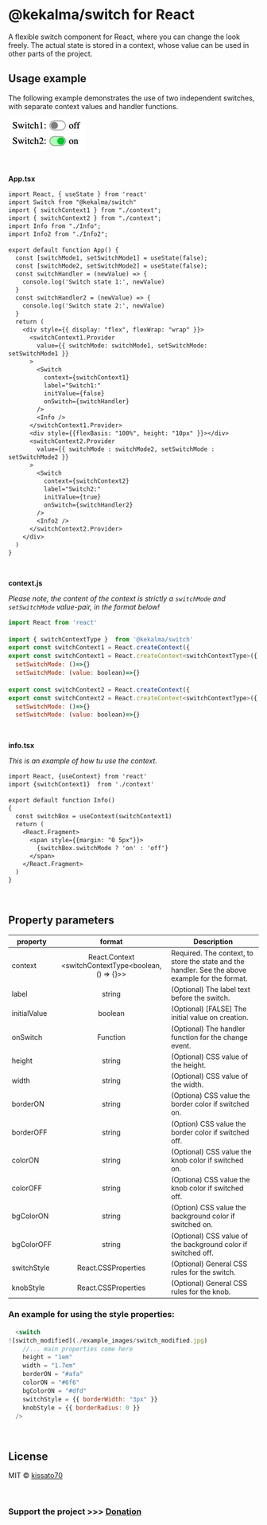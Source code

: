 # @kekalma/switch for React

A flexible switch component for React, where you can change the look freely. The actual state is stored in a context, whose value can be used in other parts of the project.

## Usage example

The following example demonstrates the use of two independent switches, with separate context values and handler functions.
<br>  

![switch](./switch2.jpg)  

<br>

__App.tsx__

```tsx
import React, { useState } from 'react'
import Switch from "@kekalma/switch"
import { switchContext1 } from "./context";
import { switchContext2 } from "./context";
import Info from "./Info";
import Info2 from "./Info2";

export default function App() {
  const [switchMode1, setSwitchMode1] = useState(false);
  const [switchMode2, setSwitchMode2] = useState(false);
  const switchHandler = (newValue) => {
    console.log('Switch state 1:', newValue)
  }
  const switchHandler2 = (newValue) => {
    console.log('Switch state 2:', newValue)
  }
  return (
    <div style={{ display: "flex", flexWrap: "wrap" }}>
      <switchContext1.Provider 
        value={{ switchMode: switchMode1, setSwitchMode: setSwitchMode1 }}
      >
        <Switch
          context={switchContext1}
          label="Switch1:"
          initValue={false}
          onSwitch={switchHandler}
        />
        <Info />
      </switchContext1.Provider>
      <div style={{flexBasis: "100%", height: "10px" }}></div>
      <switchContext2.Provider 
        value={{ switchMode : switchMode2, setSwitchMode : setSwitchMode2 }}
      >
        <Switch
          context={switchContext2}
          label="Switch2:"
          initValue={true}
          onSwitch={switchHandler2}
        />
        <Info2 />
      </switchContext2.Provider>
    </div>
  )
}
```  

<br>

__context.js__  

_Please note, the content of the context is strictly a `switchMode` and `setSwitchMode` value-pair, in the format below!_  

```javascript
import React from 'react'

import { switchContextType }  from '@kekalma/switch'
export const switchContext1 = React.createContext({
export const switchContext1 = React.createContext<switchContextType>({
  setSwitchMode: ()=>{}
  setSwitchMode: (value: boolean)=>{}

export const switchContext2 = React.createContext({
export const switchContext2 = React.createContext<switchContextType>({
  setSwitchMode: ()=>{}
  setSwitchMode: (value: boolean)=>{}
```  

<br>

__info.tsx__

_This is an example of how tu use the context._

```tsx
import React, {useContext} from 'react'
import {switchContext1}  from './context'

export default function Info()
{
  const switchBox = useContext(switchContext1)
  return (
    <React.Fragment>
      <span style={{margin: "0 5px"}}>
        {switchBox.switchMode ? 'on' : 'off'}
      </span>
    </React.Fragment>
  )
}
```

<br>

## Property parameters
|property|format|Description|
|---|:---:|---|
| context| React.Context<br><switchContextType<boolean, () => {}>> | Required. The context, to store the state and the handler. See the above example for the format. |
|label|string|(Optional) The label text before the switch.|
|initialValue|boolean|(Optional) [FALSE] The initial value on creation.|
|onSwitch|Function|(Optional) The handler function for the change event.|
|height|string|(Optional) CSS value of the height.| 
|width|string|(Optional) CSS value of the width.| 
|borderON|string|(Optiona) CSS value  the border color if switched on.| 
|borderOFF|string|(Option) CSS value  the border color if switched off.| 
|colorON|string|(Optional) CSS value  the knob color if switched on.| 
|colorOFF|string|(Optiona) CSS value  the knob color if switched off.| 
|bgColorON|string|(Option) CSS value  the background color if switched on.| 
|bgColorOFF|string|(Optional) CSS value of the background color if switched off.|
|switchStyle|React.CSSProperties|(Optional) General CSS rules for the switch.|
|knobStyle|React.CSSProperties|(Optional) General CSS rules for the knob.|


### __An example for using the style properties:__
```js
  <switch 
![switch_modified](./example_images/switch_modified.jpg)
    //... main properties come here
    height = "1em"
    width = "1.7em"
    borderON = "#afa"
    colorON = "#6f6"
    bgColorON = "#dfd"
    switchStyle = {{ borderWidth: "3px" }}
    knobStyle = {{ borderRadius: 0 }}
  />
```


<br>



## License

MIT © [kissato70](https://github.com/kissato70)

<br>  

### Support the project >>> [Donation](https://bit.ly/kissato70_paypal_donate)